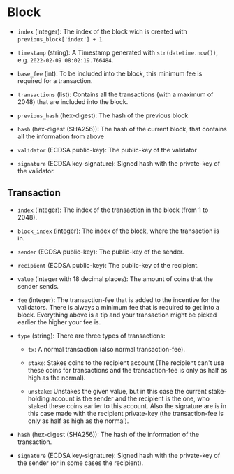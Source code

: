 # Block
- `index` (integer): The index of the block wich is created with `previous_block['index'] + 1`.

- `timestamp` (string): A Timestamp generated with `str(datetime.now())`, e.g. `2022-02-09 08:02:19.766484`.

- `base_fee` (int): To be included into the block, this minimum fee is required for a transaction.

- `transactions` (list): Contains all the transactions (with a maximum of 2048) that are included into the block.

- `previous_hash` (hex-digest): The hash of the previous block

- `hash` (hex-digest (SHA256)): The hash of the current block, that contains all the information from above

- `validator` (ECDSA public-key): The public-key of the validator

- `signature` (ECDSA key-signature): Signed hash with the private-key of the validator.


## Transaction
- `index` (integer): The index of the transaction in the block (from 1 to 2048).

- `block_index` (integer): The index of the block, where the transaction is in.

- `sender` (ECDSA public-key): The public-key of the sender.

- `recipient` (ECDSA public-key): The public-key of the recipient.

- `value` (integer with 18 decimal places): The amount of coins that the sender sends.

- `fee` (integer): The transaction-fee that is added to the incentive for the validators. There is always a minimum fee that is required to get into a block. Everything above is a tip and your transaction might be picked earlier the higher your fee is.

- `type` (string): There are three types of transactions:
  - `tx`: A normal transaction (also normal transaction-fee).

  - `stake`: Stakes coins to the recipient account (The recipient can't use these coins for transactions and the transaction-fee is only as half as high as the normal).

  - `unstake`: Unstakes the given value, but in this case the current stake-holding account is the sender and the recipient is the one, who staked these coins earlier to this account. Also the signature are is in this case made with the recipient private-key (the transaction-fee is only as half as high as the normal).

- `hash` (hex-digest (SHA256)): The hash of the information of the transaction.

- `signature` (ECDSA key-signature): Signed hash with the private-key of the sender (or in some cases the recipient).
